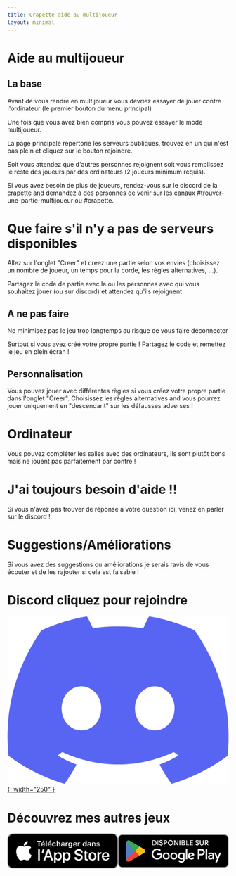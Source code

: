 ```yaml
---
title: Crapette aide au multijoueur
layout: minimal
---
```


# **Aide au multijoueur**
## **La base**
Avant de vous rendre en multijoueur vous devriez essayer de jouer contre l'ordinateur (le premier bouton du menu principal)

Une fois que vous avez bien compris vous pouvez essayer le mode multijoueur.

La page principale répertorie les serveurs publiques, trouvez en un qui n'est pas plein et cliquez sur le bouton rejoindre.

Soit vous attendez que d'autres personnes rejoignent soit vous remplissez le reste des joueurs par des ordinateurs (2 joueurs minimum requis).

Si vous avez besoin de plus de joueurs, rendez-vous sur le discord de la crapette and demandez à des personnes de venir sur les canaux #trouver-une-partie-multijoueur ou #crapette.

# **Que faire s'il n'y a pas de serveurs disponibles**
Allez sur l'onglet "Creer" et creez une partie selon vos envies (choisissez un nombre de joueur, un temps pour la corde, les règles alternatives, ...).

Partagez le code de partie avec la ou les personnes avec qui vous souhaitez jouer (ou sur discord) et attendez qu'ils rejoignent
## **A ne pas faire**
Ne minimisez pas le jeu trop longtemps au risque de vous faire déconnecter

Surtout si vous avez créé votre propre partie ! Partagez le code et remettez le jeu en plein écran !
## **Personnalisation**
Vous pouvez jouer avec différentes règles si vous créez votre propre partie dans l'onglet "Creer". 
Choisissez les règles alternatives and vous pourrez jouer uniquement en "descendant" sur les défausses adverses !
# **Ordinateur**
Vous pouvez compléter les salles avec des ordinateurs, ils sont plutôt bons mais ne jouent pas parfaitement par contre !
# **J'ai toujours besoin d'aide !!**
Si vous n'avez pas trouver de réponse à votre question ici, venez en parler sur le discord !
# **Suggestions/Améliorations**
Si vous avez des suggestions ou améliorations je serais ravis de vous écouter et de les rajouter si cela est faisable !
# **Discord cliquez pour rejoindre**
[![Discord](/icons/discord.png){: width="250" }](https://discord.gg/44WAB5Q8xR)
# **Découvrez mes autres jeux**
[![Mes jeux](/icons/PlayStoresIconsFR.png)](https://onelink.to/gkhhrc)
